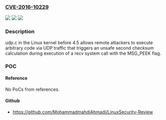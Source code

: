### [CVE-2016-10229](https://cve.mitre.org/cgi-bin/cvename.cgi?name=CVE-2016-10229)
![](https://img.shields.io/static/v1?label=Product&message=n%2Fa&color=blue)
![](https://img.shields.io/static/v1?label=Version&message=n%2Fa&color=blue)
![](https://img.shields.io/static/v1?label=Vulnerability&message=n%2Fa&color=brighgreen)

### Description

udp.c in the Linux kernel before 4.5 allows remote attackers to execute arbitrary code via UDP traffic that triggers an unsafe second checksum calculation during execution of a recv system call with the MSG_PEEK flag.

### POC

#### Reference
No PoCs from references.

#### Github
- https://github.com/MohammadmahdiAhmadi/LinuxSecurity-Review

